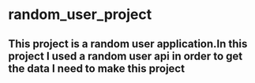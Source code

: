# random_user_project

## This project is a random user application.In this project I used a random user api in order to get the data I need to make this project
